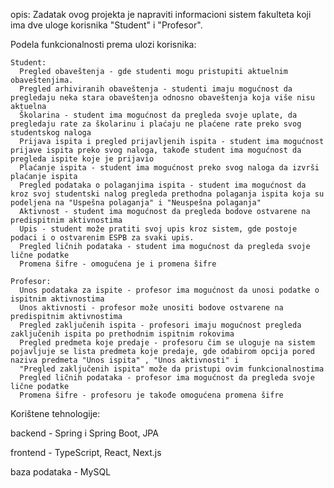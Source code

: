 opis:
  Zadatak ovog projekta je napraviti informacioni sistem fakulteta koji ima dve uloge korisnika "Student" i "Profesor".
  
  Podela funkcionalnosti prema ulozi korisnika:
    
    Student:
      Pregled obaveštenja - gde studenti mogu pristupiti aktuelnim obaveštenjima.
      Pregled arhiviranih obaveštenja - studenti imaju mogućnost da pregledaju neka stara obaveštenja odnosno obaveštenja koja više nisu aktuelna
      Školarina - student ima mogućnost da pregleda svoje uplate, da pregledaju rate za školarinu i plaćaju ne plaćene rate preko svog studentskog naloga
      Prijava ispita i pregled prijavljenih ispita - student ima mogućnost prijave ispita preko svog naloga, takođe student ima mogućnost da pregleda ispite koje je prijavio
      Plaćanje ispita - student ima mogućnost preko svog naloga da izvrši plaćanje ispita
      Pregled podataka o polaganjima ispita - student ima mogućnost da kroz svoj studentski nalog pregleda prethodna polaganja ispita koja su podeljena na "Uspešna polaganja" i "Neuspešna polaganja"
      Aktivnost - student ima mogućnost da pregleda bodove ostvarene na predispitnim aktivnostima
      Upis - student može pratiti svoj upis kroz sistem, gde postoje podaci i o ostvarenim ESPB za svaki upis.
      Pregled ličnih podataka - student ima mogućnost da pregleda svoje lične podatke
      Promena šifre - omogućena je i promena šifre
    
    Profesor:
      Unos podataka za ispite - profesor ima mogućnost da unosi podatke o ispitnim aktivnostima
      Unos aktivnosti - profesor može unositi bodove ostvarene na predispitnim aktivnostima
      Pregled zaključenih ispita - profesori imaju mogućnost pregleda zaključenih ispita po prethodnim ispitnim rokovima
      Pregled predmeta koje predaje - profesoru čim se uloguje na sistem pojavljuje se lista predmeta koje predaje, gde odabirom opcija pored naziva predmeta "Unos ispita" , "Unos aktivnosti" i 
      "Pregled zaključenih ispita" može da pristupi ovim funkcionalnostima
      Pregled ličnih podataka - profesor ima mogućnost da pregleda svoje lične podatke
      Promena šifre - profesoru je takođe omogućena promena šifre

Korištene tehnologije:

  backend - Spring i Spring Boot, JPA
  
  frontend - TypeScript, React, Next.js
  
  baza podataka - MySQL
      
      
